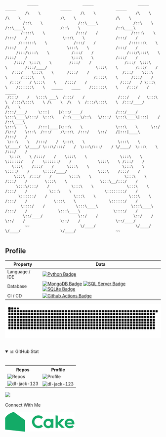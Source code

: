 <!-- sample badge demo https://simpleicons.org/ -->

<!-- Font Name: Larry 3D, Merlin1, Ogre, Calvin S, Cyberlarge, Isometric3, Slant, Lean, Kban,  JS Cursive -->

[//]: # (https://patorjk.com/software/taag/#p=display&f=Alpha&t=DL%20CHIU)
```

          _____                    _____                    _____                    _____                    _____                    _____          
         /\    \                  /\    \                  /\    \                  /\    \                  /\    \                  /\    \         
        /::\    \                /::\____\                /::\    \                /::\____\                /::\    \                /::\____\        
       /::::\    \              /:::/    /               /::::\    \              /:::/    /                \:::\    \              /:::/    /        
      /::::::\    \            /:::/    /               /::::::\    \            /:::/    /                  \:::\    \            /:::/    /         
     /:::/\:::\    \          /:::/    /               /:::/\:::\    \          /:::/    /                    \:::\    \          /:::/    /          
    /:::/  \:::\    \        /:::/    /               /:::/  \:::\    \        /:::/____/                      \:::\    \        /:::/    /           
   /:::/    \:::\    \      /:::/    /               /:::/    \:::\    \      /::::\    \                      /::::\    \      /:::/    /            
  /:::/    / \:::\    \    /:::/    /               /:::/    / \:::\    \    /::::::\    \   _____    ____    /::::::\    \    /:::/    /      _____  
 /:::/    /   \:::\ ___\  /:::/    /               /:::/    /   \:::\    \  /:::/\:::\    \ /\    \  /\   \  /:::/\:::\    \  /:::/____/      /\    \ 
/:::/____/     \:::|    |/:::/____/               /:::/____/     \:::\____\/:::/  \:::\    /::\____\/::\   \/:::/  \:::\____\|:::|    /      /::\____\
\:::\    \     /:::|____|\:::\    \               \:::\    \      \::/    /\::/    \:::\  /:::/    /\:::\  /:::/    \::/    /|:::|____\     /:::/    /
 \:::\    \   /:::/    /  \:::\    \               \:::\    \      \/____/  \/____/ \:::\/:::/    /  \:::\/:::/    / \/____/  \:::\    \   /:::/    / 
  \:::\    \ /:::/    /    \:::\    \               \:::\    \                       \::::::/    /    \::::::/    /            \:::\    \ /:::/    /  
   \:::\    /:::/    /      \:::\    \               \:::\    \                       \::::/    /      \::::/____/              \:::\    /:::/    /   
    \:::\  /:::/    /        \:::\    \               \:::\    \                      /:::/    /        \:::\    \               \:::\__/:::/    /    
     \:::\/:::/    /          \:::\    \               \:::\    \                    /:::/    /          \:::\    \               \::::::::/    /     
      \::::::/    /            \:::\    \               \:::\    \                  /:::/    /            \:::\    \               \::::::/    /      
       \::::/    /              \:::\____\               \:::\____\                /:::/    /              \:::\____\               \::::/    /       
        \::/____/                \::/    /                \::/    /                \::/    /                \::/    /                \::/____/        
         ~~                       \/____/                  \/____/                  \/____/                  \/____/                  ~~              
                                                                                                                                                      

```

## Profile

 Property       | Data                                                                                                                                                                                                                                                                                                                                             
----------------|--------------------------------------------------------------------------------------------------------------------------------------------------------------------------------------------------------------------------------------------------------------------------------------------------------------------------------------------------
 Language / IDE | [![Python Badge](https://img.shields.io/badge/-PyCharm-3776AB?style=flat&logo=Python&logoColor=white)]()                                                                                                                                                                                                                                         
 Database       | [![MongoDB Badge](https://img.shields.io/badge/-MongoDB-47A248?style=flat&logo=MongoDB&logoColor=white)]() [![SQL Server Badge](https://img.shields.io/badge/-SQL%20Server-CC2927?style=flat&logo=microsoftsqlserver&logoColor=white)]() [![SQLite Badge](https://img.shields.io/badge/-SQLite-003B57?style=flat&logo=sqlite&logoColor=white)]() 
 CI / CD        | [![Github Actions Badge](https://img.shields.io/badge/-Github%20Actions-2088FF?style=flat&logo=Github-Actions&logoColor=white)]()                                                                                                                                                                                                                

<!-- Greedy Snake: https://github.com/marketplace/actions/generate-snake-game-from-github-contribution-grid -->
<p align="center">
    <picture>
        <source media="(prefers-color-scheme: dark)" srcset="https://raw.githubusercontent.com/dl-jack-123/dl-jack-123/output/github-contribution-grid-snake-dark.svg">
        <source media="(prefers-color-scheme: light)" srcset="https://raw.githubusercontent.com/dl-jack-123/dl-jack-123/output/github-contribution-grid-snake.svg">
        <img alt="github contribution grid snake animation" src="https://raw.githubusercontent.com/dl-jack-123/dl-jack-123/output/github-contribution-grid-snake.svg">
    </picture>
</p>
<br>

<!-- My GitHub Terminal -->
[//]: # (https://github.com/x0rzavi/github-readme-terminal)

<!-- My GitHub Stat -->
<details open>
    <summary> 📊 GitHub Stat </summary>
    <br>
    <table align="center"> 
        <tr>
            <th> Repos </th>
            <th> Profile </th>
        </tr>
        <tr>
            <td>
                <img alt="Repos" src="http://github-profile-summary-cards.vercel.app/api/cards/repos-per-language?username=dl-jack-123&theme=dracula">
            </td>  
            <td>
                <img alt="Profile" src="http://github-profile-summary-cards.vercel.app/api/cards/profile-details?username=dl-jack-123&theme=dracula">
            </td>
        </tr>
        <tr>
            <td>
                <img align="left" src="https://github-readme-stats.vercel.app/api/top-langs?username=dl-jack-123&show_icons=true&locale=en&layout=compact" alt="dl-jack-123" />
            </td>  
            <td>
                <img align="center" src="https://github-readme-stats.vercel.app/api?username=dl-jack-123&show_icons=true&locale=en" alt="dl-jack-123" />
            </td>
        </tr>
    </table> 
</details>

![](https://leetcard.jacoblin.cool/jick155?theme=unicorn)

[//]: # (https://github.com/anmol098/waka-readme-stats?tab=readme-ov-file)
<!--START_SECTION:waka-->
<!--END_SECTION:waka-->

<p>Connect With Me</p>

<a href="https://www.cake.me/s--4pKu7Tk3JfSRdDwJQt6yVg--/jick"><img src="/img/cake.svg" alt="Cake"/></a>

[//]: # ()

[//]: # (<br>)

[//]: # (<!-- Open-Source Projects -->)

[//]: # (<details open>)

[//]: # (<summary> 🖥️ Open-Source Projects </summary>)

[//]: # (<br>)

[//]: # ()

[//]: # (<table width='1000' align="center">)

[//]: # (<tr> <th> Machine Learning </th> </tr>)

[//]: # (<td>)

[//]: # ()

[//]: # (<!-- Machine Learning -->)

[//]: # (| <div style='width: 230px'> Title </div> | <div style='width: 80px'> Clone </div> | <div style='width: 300px'> Technologies </div> |)

[//]: # (|--|--|--|)

[//]: # (| [LCII-Rec-Model]&#40;https://github.com/Junwu0615/LCII-Rec-Model&#41; | <img alt="Clone" src="https://img.shields.io/badge/dynamic/json?color=success&label=Clone&query=count_total&url=https://gist.githubusercontent.com/Junwu0615/7f654406c51d568d31d565347f22d609/raw/LCII-Rec-Model_clone.json&logo=github"> | ![TensorFlow]&#40;https://img.shields.io/badge/TensorFlow-FF6F00.svg?logo=tensorflow&logoColor=white&#41; ![Python]&#40;https://img.shields.io/badge/Python-3776AB.svg?logo=python&logoColor=white&#41; |)

[//]: # (| [NVDA-Price-Stock-Prediction]&#40;https://github.com/Junwu0615/NVDA-Price-Stock-Prediction&#41; |  <img alt="Clone" src="https://img.shields.io/badge/dynamic/json?color=success&label=Clone&query=count_total&url=https://gist.githubusercontent.com/Junwu0615/05f5b34eedbee0ef7d196fdb42ee61f6/raw/NVDA-Price-Stock-Prediction_clone.json&logo=github"> | ![TensorFlow]&#40;https://img.shields.io/badge/TensorFlow-FF6F00.svg?logo=tensorflow&logoColor=white&#41; ![Keras]&#40;https://img.shields.io/badge/Keras-D00000.svg?logo=keras&logoColor=white&#41; ![Python]&#40;https://img.shields.io/badge/Python-3776AB.svg?logo=python&logoColor=white&#41; |)

[//]: # ()

[//]: # (</td> </table>)

[//]: # ()

[//]: # (<br>)

[//]: # (</details>)

